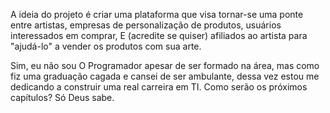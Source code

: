 A ideia do projeto é criar uma plataforma que visa tornar-se uma ponte entre artistas, empresas de personalização de produtos, usuários interessados em comprar, E (acredite se quiser) afiliados ao artista para "ajudá-lo" a vender os produtos com sua arte.

Sim, eu não sou O Programador apesar de ser formado na área, mas como fiz uma graduação cagada e cansei de ser ambulante, dessa vez estou me dedicando a construir uma real carreira em TI. Como serão os próximos capítulos? Só Deus sabe.
